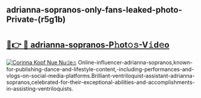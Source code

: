 ## adrianna-sopranos-only-fans​-leaked-photo​-Private-(r5g1b)


# <h2><a href="https://mediaupload.pro?title=adrianna-sopranos&ref=git">🔗👉 🔴 adrianna-sopranos-P𝚑ot𝚘𝚜-V𝚒d𝚎o</a></h2>

[![Corinna Kopf Nue Nu𝚍e𝚜](https://i.imgur.com/0qMVB7G.gif)](https://mediaupload.pro?title=adrianna-sopranos&ref=git)
Online-influencer-adrianna-sopranos,known-for-publishing-dance-and-lifestyle-content,-including-performances-and-vlogs-on-social-media-platforms.Brilliant-ventriloquist-assistant-adrianna-sopranos,celebrated-for-their-exceptional-abilities-and-accomplishments-in-assisting-ventriloquists.  